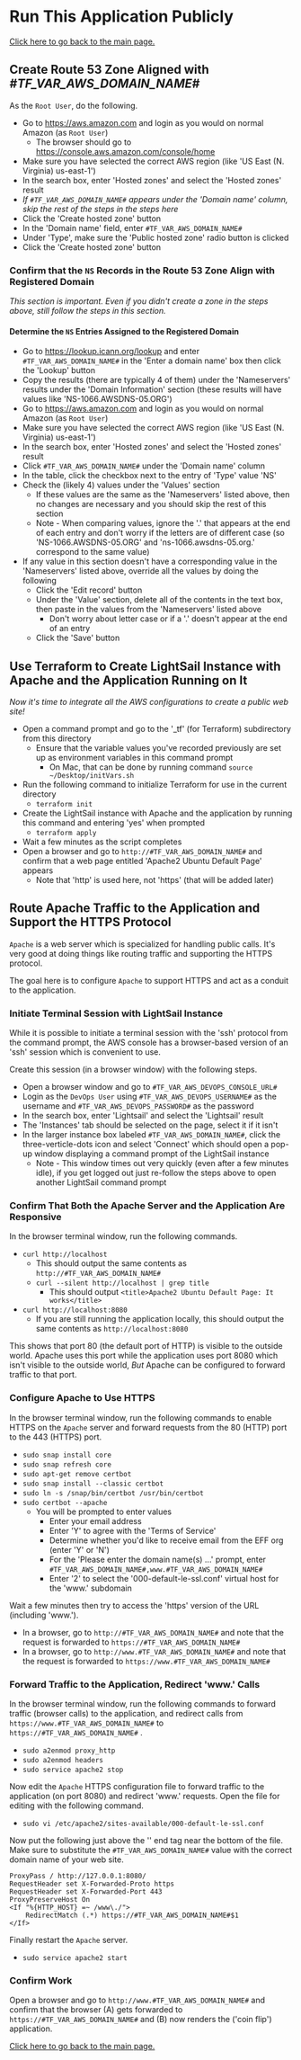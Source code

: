 # Run This Application Publicly

[Click here to go back to the main page.](../../README.md)

## Create Route 53 Zone Aligned with _#TF_VAR_AWS_DOMAIN_NAME#_

As the `Root User`, do the following.

  - Go to https://aws.amazon.com and login as you would on normal Amazon (as `Root User`)
    - The browser should go to https://console.aws.amazon.com/console/home
  - Make sure you have selected the correct AWS region (like 'US East (N. Virginia) us-east-1')
  - In the search box, enter 'Hosted zones' and select the 'Hosted zones' result
  - _If `#TF_VAR_AWS_DOMAIN_NAME#` appears under the 'Domain name' column, skip
  the rest of the steps in the steps here_
  - Click the 'Create hosted zone' button
  - In the 'Domain name' field, enter `#TF_VAR_AWS_DOMAIN_NAME#`
  - Under 'Type', make sure the 'Public hosted zone' radio button is clicked
  - Click the 'Create hosted zone' button

### Confirm that the `NS` Records in the Route 53 Zone Align with Registered Domain

_This section is important. Even if you didn't create a zone in the steps above,
still follow the steps in this section._

#### Determine the `NS` Entries Assigned to the Registered Domain

  - Go to https://lookup.icann.org/lookup and enter `#TF_VAR_AWS_DOMAIN_NAME#`
  in the 'Enter a domain name' box then click the 'Lookup' button
  - Copy the results (there are typically 4 of them) under the 'Nameservers'
  results under the 'Domain Information' section (these results will have
  values like 'NS-1066.AWSDNS-05.ORG')
  - Go to https://aws.amazon.com and login as you would on normal Amazon (as `Root User`)
  - Make sure you have selected the correct AWS region (like 'US East (N. Virginia) us-east-1')
  - In the search box, enter 'Hosted zones' and select the 'Hosted zones' result
  - Click `#TF_VAR_AWS_DOMAIN_NAME#` under the 'Domain name' column
  - In the table, click the checkbox next to the entry of 'Type' value 'NS'
  - Check the (likely 4) values under the 'Values' section
    - If these values are the same as the 'Nameservers' listed above,
    then no changes are necessary and you should skip the rest of this section
    - Note - When comparing values, ignore the '.' that appears at the end of each
    entry and don't worry if the letters are of different case
    (so 'NS-1066.AWSDNS-05.ORG' and 'ns-1066.awsdns-05.org.' correspond to the same value)
  - If any value in this section doesn't have a corresponding value in the 'Nameservers'
  listed above, override all the values by doing the following
    - Click the 'Edit record' button
    - Under the 'Value' section, delete all of the contents in the text box, then paste in
    the values from the 'Nameservers' listed above
      - Don't worry about letter case or if a '.' doesn't appear at the end of an entry
    - Click the 'Save' button

## Use Terraform to Create LightSail Instance with Apache and the Application Running on It

_Now it's time to integrate all the AWS configurations to create a public web site!_

  - Open a command prompt and go to the '_tf' (for Terraform) subdirectory from this directory
    - Ensure that the variable values you've recorded previously are set up as environment
    variables in this command prompt
      - On Mac, that can be done by running command `source ~/Desktop/initVars.sh`
  - Run the following command to initialize Terraform for use in the current directory
    - `terraform init`
  - Create the LightSail instance with Apache and the application by running this command
  and entering 'yes' when prompted
    - `terraform apply`
  - Wait a few minutes as the script completes
  - Open a browser and go to `http://#TF_VAR_AWS_DOMAIN_NAME#` and confirm that a web page
  entitled 'Apache2 Ubuntu Default Page' appears
    - Note that 'http' is used here, not 'https' (that will be added later)

## Route Apache Traffic to the Application and Support the HTTPS Protocol

`Apache` is a web server which is specialized for handling public calls. It's very good
at doing things like routing traffic and supporting the HTTPS protocol.

The goal here is to configure `Apache` to support HTTPS and act as a conduit
to the application.

### Initiate Terminal Session with LightSail Instance

While it is possible to initiate a terminal session with the 'ssh' protocol
from the command prompt, the AWS console has a browser-based version of an 'ssh' session
which is convenient to use.

Create this session (in a browser window) with the following steps.

  - Open a browser window and go to `#TF_VAR_AWS_DEVOPS_CONSOLE_URL#`
  - Login as the `DevOps User` using `#TF_VAR_AWS_DEVOPS_USERNAME#` as the username
  and `#TF_VAR_AWS_DEVOPS_PASSWORD#` as the password
  - In the search box, enter 'Lightsail' and select the 'Lightsail' result
  - The 'Instances' tab should be selected on the page, select it if it isn't
  - In the larger instance box labeled `#TF_VAR_AWS_DOMAIN_NAME#`,
  click the three-verticle-dots icon and select 'Connect' which should open
  a pop-up window displaying a command prompt of the LightSail instance
    - Note - This window times out very quickly (even after a few minutes idle),
    if you get logged out just re-follow the steps above to open another
    LightSail command prompt

### Confirm That Both the Apache Server and the Application Are Responsive

In the browser terminal window, run the following commands.

  - `curl http://localhost`
    - This should output the same contents as `http://#TF_VAR_AWS_DOMAIN_NAME#`
    - `curl --silent http://localhost | grep title`
      - This should output `<title>Apache2 Ubuntu Default Page: It works</title>`
  - `curl http://localhost:8080`
    - If you are still running the application locally,
    this should output the same contents as `http://localhost:8080`

This shows that port 80 (the default port of HTTP) is visible to the outside world.
Apache uses this port while the application uses port 8080 which isn't visible
to the outside world, _But_ Apache can be configured to forward traffic to that port.

### Configure Apache to Use HTTPS

In the browser terminal window, run the following commands to enable HTTPS
on the `Apache` server and forward requests from the 80 (HTTP) port
to the 443 (HTTPS) port.

  - `sudo snap install core`
  - `sudo snap refresh core`
  - `sudo apt-get remove certbot`
  - `sudo snap install --classic certbot`
  - `sudo ln -s /snap/bin/certbot /usr/bin/certbot`
  - `sudo certbot --apache`
    - You will be prompted to enter values
      - Enter your email address
      - Enter 'Y' to agree with the 'Terms of Service'
      - Determine whether you'd like to receive email from the EFF org (enter 'Y' or 'N')
      - For the 'Please enter the domain name(s) ...' prompt, enter
      `#TF_VAR_AWS_DOMAIN_NAME#,www.#TF_VAR_AWS_DOMAIN_NAME#`
      - Enter '2' to select the '000-default-le-ssl.conf' virtual host for the 'www.' subdomain

Wait a few minutes then try to access the 'https' version of the URL (including 'www.').

  - In a browser, go to `http://#TF_VAR_AWS_DOMAIN_NAME#` and note that the request
  is forwarded to `https://#TF_VAR_AWS_DOMAIN_NAME#`
  - In a browser, go to `http://www.#TF_VAR_AWS_DOMAIN_NAME#` and note that the request
  is forwarded to `https://www.#TF_VAR_AWS_DOMAIN_NAME#`

### Forward Traffic to the Application, Redirect 'www.' Calls

In the browser terminal window, run the following commands to forward traffic
(browser calls) to the application, and redirect calls
from `https://www.#TF_VAR_AWS_DOMAIN_NAME#` to `https://#TF_VAR_AWS_DOMAIN_NAME#` .

  - `sudo a2enmod proxy_http`
  - `sudo a2enmod headers`
  - `sudo service apache2 stop`

Now edit the `Apache` HTTPS configuration file to forward traffic to the application
(on port 8080) and redirect 'www.' requests. Open the file for editing
with the following command.

  - `sudo vi /etc/apache2/sites-available/000-default-le-ssl.conf`

Now put the following just above the '</VirtualHost>' end tag near the bottom of the file.
Make sure to substitute the `#TF_VAR_AWS_DOMAIN_NAME#` value with the correct domain
name of your web site.

```
ProxyPass / http://127.0.0.1:8080/
RequestHeader set X-Forwarded-Proto https
RequestHeader set X-Forwarded-Port 443
ProxyPreserveHost On
<If "%{HTTP_HOST} =~ /www\./">
    RedirectMatch (.*) https://#TF_VAR_AWS_DOMAIN_NAME#$1
</If>
```

Finally restart the `Apache` server.

  - `sudo service apache2 start`

### Confirm Work

Open a browser and go to `http://www.#TF_VAR_AWS_DOMAIN_NAME#` and confirm
that the browser (A) gets forwarded to `https://#TF_VAR_AWS_DOMAIN_NAME#`
and (B) now renders the ('coin flip') application.

[Click here to go back to the main page.](../../README.md)
